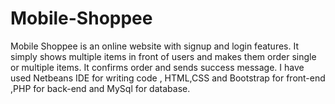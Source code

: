 # Mobile-Shoppee
Mobile Shoppee is an online website with signup and login features. It simply shows multiple items in front of users and makes them order single or multiple items. It confirms order and sends success message. I have used Netbeans IDE for writing code , HTML,CSS and Bootstrap for front-end ,PHP for back-end and MySql for database.
